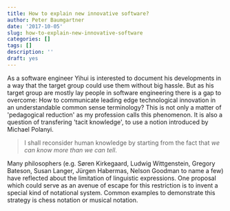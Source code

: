 ```yaml
---
title: How to explain new innovative software?
author: Peter Baumgartner
date: '2017-10-05'
slug: how-to-explain-new-innovative-software
categories: []
tags: []
description: ''
draft: yes
---
```


As a software engineer Yihui is interested to document his developments in a way that the target group could use them without big hassle. But as his target group are mostly lay people in software engineering there is a gap to overcome: How to communicate leading edge technological innovation in an understandable common sense terminology? This is not only a matter of 'pedagogical reduction' as my profession calls this phenomenon. It is also a question of transfering 'tacit knowledge', to use a notion introduced by Michael Polanyi.


> I shall reconsider human knowledge by starting from the fact that _we can know more than we can tell_. 

Many philosophers (e.g. Søren Kirkegaard, Ludwig Wittgenstein, Gregory Bateson, Susan Langer, Jürgen Habermas, Nelson Goodman to name a few) have reflected about the limitation of linguistic expressions. One proposal which could serve as an avenue of escape for this restriction is to invent a special kind of notational system. Common examples to demonstrate this strategy is chess notation or musical notation. 


